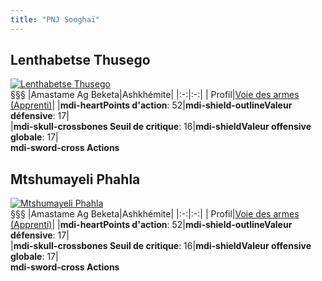 ```yaml
---
title: "PNJ Sooghaï"
---
```

## Lenthabetse Thusego
[![Lenthabetse Thusego](https://www.douaratil.fr/illustrations/pnj/lenthabetsem.png)](https://www.douaratil.fr/illustrations/pnj/lenthabetse.jpg)   
§§§
|Amastame Ag Beketa|Ashkhémite|
|:-:|:-:|
| Profil|[Voie des armes (Apprenti)](/bestiaire/voie-des-armes-apprenti)|
|**<v-icon>mdi-heart</v-icon>Points d'action**: 52|**<v-icon>mdi-shield-outline</v-icon>Valeur défensive**: 17|   
|**<v-icon>mdi-skull-crossbones</v-icon> Seuil de critique**: 16|**<v-icon>mdi-shield</v-icon>Valeur offensive globale**: 17|  
**<v-icon>mdi-sword-cross</v-icon> Actions**
## Mtshumayeli Phahla  
[![Mtshumayeli Phahla](https://www.douaratil.fr/illustrations/pnj/mtshumayelim.png)](https://www.douaratil.fr/illustrations/pnj/mtshumayelim.jpg)   
§§§
|Amastame Ag Beketa|Ashkhémite|
|:-:|:-:|
| Profil|[Voie des armes (Apprenti)](/bestiaire/voie-des-armes-apprenti)|
|**<v-icon>mdi-heart</v-icon>Points d'action**: 52|**<v-icon>mdi-shield-outline</v-icon>Valeur défensive**: 17|   
|**<v-icon>mdi-skull-crossbones</v-icon> Seuil de critique**: 16|**<v-icon>mdi-shield</v-icon>Valeur offensive globale**: 17|  
**<v-icon>mdi-sword-cross</v-icon> Actions**

